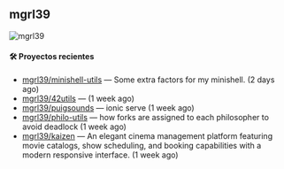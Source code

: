 ## mgrl39 
<p align="left"> <img src="https://komarev.com/ghpvc/?username=mgrbl&label=Profile%20views&color=0e75b6&style=flat" alt="mgrl39" /> </p>












#### 🛠 Proyectos recientes

- [mgrl39/minishell-utils](https://github.com/mgrl39/minishell-utils) — Some extra factors for my minishell.  (2 days ago)
- [mgrl39/42utils](https://github.com/mgrl39/42utils) —  (1 week ago)
- [mgrl39/puigsounds](https://github.com/mgrl39/puigsounds) — ionic serve (1 week ago)
- [mgrl39/philo-utils](https://github.com/mgrl39/philo-utils) — how forks are assigned to each philosopher to avoid deadlock (1 week ago)
- [mgrl39/kaizen](https://github.com/mgrl39/kaizen) — An elegant cinema management platform featuring movie catalogs, show scheduling, and booking capabilities with a modern responsive interface. (1 week ago)




